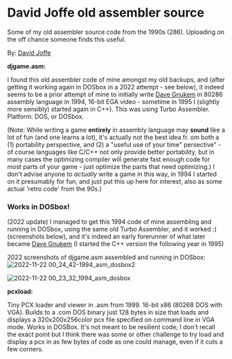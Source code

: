 # David Joffe old assembler source
Some of my old assembler source code from the 1990s (286). Uploading on the off chance someone finds this useful.

By: [David Joffe](https://djoffe.com/)

**djgame.asm:**

I found this old assembler code of mine amongst my old backups, and (after getting it working again in DOSbox in a 2022 attempt - see below), it indeed seems to be a prior attempt of mine to initially write [Dave Gnukem](https://github.com/davidjoffe/dave_gnukem) in 80286 assembly language in 1994, 16-bit EGA video - sometime in 1995 I (slightly more sensibly) started again in C++). This was using Turbo Assembler. Platform: DOS, or DOSbox.

(Note: While writing a game **entirely** in assembly language may **sound** like a lot of fun (and one learns a lot), it's actually not the best idea fr. om both a (1) portability perspective, and (2) a "useful use of your time" persective" - of course languages like C/C++ not only provide better portability, but in many cases the optimizing compiler will generate fast enough code for most parts of your game - just optimize the parts that need optimizing.) I don't advise anyone to *actually* write a game in this way, in 1994 I started on it presumably for fun, and just put this up here for interest, also as some actual 'retro code' from the 90s.)

### Works in DOSbox!

(2022 update) I managed to get this 1994 code of mine assembling and running in DOSbox, using the same old Turbo Assembler, and it worked :) (screenshots below), and it's indeed an early forerunner of what later became [Dave Gnukem](https://github.com/davidjoffe/dave_gnukem) (I started the C++ version the following year in 1995)

2022 screenshots of djgame.asm assembled and running in DOSbox:  
![2022-11-22 00_24_42-1994_asm_dosbox2](https://user-images.githubusercontent.com/7451578/203170701-5c9c5518-bacc-427d-be40-e75dc2993b9e.png)

![2022-11-22 00_23_32_1994_asm_dosbox](https://user-images.githubusercontent.com/7451578/203170704-055da090-f0da-4f41-8ac7-d2641586798d.png)


**pcxload:**

Tiny PCX loader and viewer in .asm from 1999. 16-bit x86 (80268 DOS with VGA).
Builds to a .com DOS binary just 128 bytes in size that loads and displays a 320x200x256color pcx file specified on command line in VGA mode. Works in DOSBox.
It's not meant to be resilient code; I don't recall the exact point but I think there was some or other challenge to try load and display a pcx in as few bytes of code as one could manage, even if it cuts a few corners.
